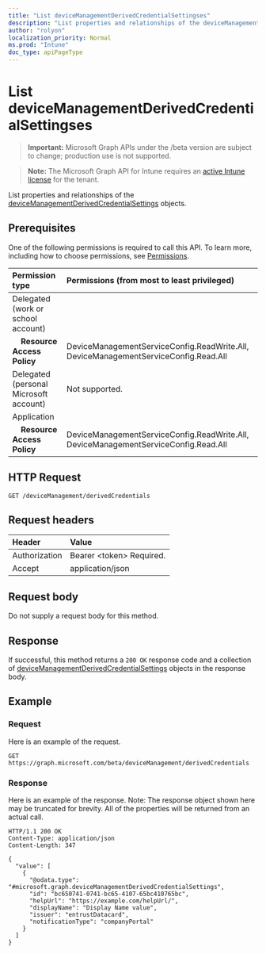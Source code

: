 ```yaml
---
title: "List deviceManagementDerivedCredentialSettingses"
description: "List properties and relationships of the deviceManagementDerivedCredentialSettings objects."
author: "rolyon"
localization_priority: Normal
ms.prod: "Intune"
doc_type: apiPageType
---
```


# List deviceManagementDerivedCredentialSettingses

> **Important:** Microsoft Graph APIs under the /beta version are subject to change; production use is not supported.

> **Note:** The Microsoft Graph API for Intune requires an [active Intune license](https://go.microsoft.com/fwlink/?linkid=839381) for the tenant.

List properties and relationships of the [deviceManagementDerivedCredentialSettings](../resources/intune-shared-devicemanagementderivedcredentialsettings.md) objects.

## Prerequisites
One of the following permissions is required to call this API. To learn more, including how to choose permissions, see [Permissions](/graph/permissions-reference).

|Permission type|Permissions (from most to least privileged)|
|:---|:---|
|Delegated (work or school account)||
|&nbsp; &nbsp; **Resource Access Policy**|DeviceManagementServiceConfig.ReadWrite.All, DeviceManagementServiceConfig.Read.All|
|Delegated (personal Microsoft account)|Not supported.|
|Application||
|&nbsp; &nbsp; **Resource Access Policy**|DeviceManagementServiceConfig.ReadWrite.All, DeviceManagementServiceConfig.Read.All|

## HTTP Request
<!-- {
  "blockType": "ignored"
}
-->
``` http
GET /deviceManagement/derivedCredentials
```

## Request headers
|Header|Value|
|:---|:---|
|Authorization|Bearer &lt;token&gt; Required.|
|Accept|application/json|

## Request body
Do not supply a request body for this method.

## Response
If successful, this method returns a `200 OK` response code and a collection of [deviceManagementDerivedCredentialSettings](../resources/intune-shared-devicemanagementderivedcredentialsettings.md) objects in the response body.

## Example

### Request
Here is an example of the request.
``` http
GET https://graph.microsoft.com/beta/deviceManagement/derivedCredentials
```

### Response
Here is an example of the response. Note: The response object shown here may be truncated for brevity. All of the properties will be returned from an actual call.
``` http
HTTP/1.1 200 OK
Content-Type: application/json
Content-Length: 347

{
  "value": [
    {
      "@odata.type": "#microsoft.graph.deviceManagementDerivedCredentialSettings",
      "id": "bc650741-0741-bc65-4107-65bc410765bc",
      "helpUrl": "https://example.com/helpUrl/",
      "displayName": "Display Name value",
      "issuer": "entrustDatacard",
      "notificationType": "companyPortal"
    }
  ]
}
```








